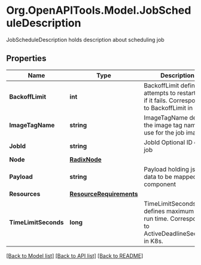 # Org.OpenAPITools.Model.JobScheduleDescription
JobScheduleDescription holds description about scheduling job

## Properties

Name | Type | Description | Notes
------------ | ------------- | ------------- | -------------
**BackoffLimit** | **int** | BackoffLimit defines attempts to restart job if it fails. Corresponds to BackoffLimit in K8s. | [optional] 
**ImageTagName** | **string** | ImageTagName defines the image tag name to use for the job image | [optional] 
**JobId** | **string** | JobId Optional ID of a job | [optional] 
**Node** | [**RadixNode**](RadixNode.md) |  | [optional] 
**Payload** | **string** | Payload holding json data to be mapped to component | [optional] 
**Resources** | [**ResourceRequirements**](ResourceRequirements.md) |  | [optional] 
**TimeLimitSeconds** | **long** | TimeLimitSeconds defines maximum job run time. Corresponds to ActiveDeadlineSeconds in K8s. | [optional] 

[[Back to Model list]](../README.md#documentation-for-models) [[Back to API list]](../README.md#documentation-for-api-endpoints) [[Back to README]](../README.md)

